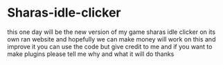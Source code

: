 # Sharas-idle-clicker
this one day will be the new version of my game sharas idle clicker on its own ran website and hopefully we can make money will work on this and improve it you can use the code but give credit to me and if you want to make plugins please tell me why and what it will do thanks
